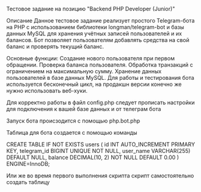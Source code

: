 Тестовое задание на позицию "Backend PHP Developer (Junior)"

Описание
Данное тестовое задание реализует простого Telegram-бота на PHP с использованием библиотеки longman/telegram-bot и базы данных MySQL для хранения учётных записей пользователей и их балансов. 
Бот позволяет пользователям добавлять средства на свой баланс и проверять текущий баланс.

Основные функции:
Создание нового пользователя при первом обращении.
Проверка баланса пользователя.
Обработка транзакций с ограничением на максимальную сумму.
Хранение данных пользователей в базе данных MySQL.
Для работы и тестирования бота используется бесконечный цикл, на продакшн версии конечно же нужно использовать веб-хуки.

Для корректно работы в файл config.php следует прописать настройки для подключения к вашей базе данных и от телеграм бота

Запуск бота происзодится с помощью php.bot.php

Таблица для бота создается с помощью команды

CREATE TABLE IF NOT EXISTS users (
    id INT AUTO_INCREMENT PRIMARY KEY,
    telegram_id BIGINT UNIQUE NOT NULL,
    user_name VARCHAR(255) DEFAULT NULL,
    balance DECIMAL(10, 2) NOT NULL DEFAULT 0.00
) ENGINE=InnoDB;

Или же во время первого выполнения скрипта скрипт самостоятельно создать таблицу
